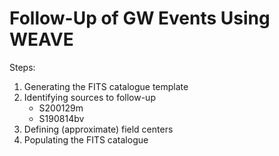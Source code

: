 # Follow-Up of GW Events Using WEAVE

Steps:

1. Generating the FITS catalogue template 
2. Identifying sources to follow-up
    - S200129m
    - S190814bv
4. Defining (approximate) field centers 
5. Populating the FITS catalogue 
